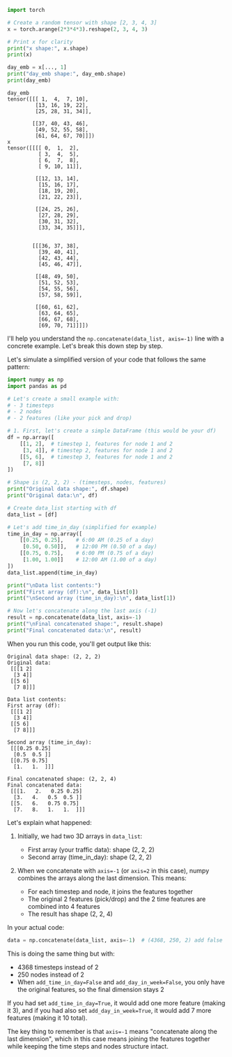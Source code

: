 ```python
import torch

# Create a random tensor with shape [2, 3, 4, 3]
x = torch.arange(2*3*4*3).reshape(2, 3, 4, 3)

# Print x for clarity
print("x shape:", x.shape)
print(x)

day_emb = x[..., 1]
print("day_emb shape:", day_emb.shape)
print(day_emb)
```


```
day_emb
tensor([[[ 1,  4,  7, 10],
         [13, 16, 19, 22],
         [25, 28, 31, 34]],

        [[37, 40, 43, 46],
         [49, 52, 55, 58],
         [61, 64, 67, 70]]])
x
tensor([[[[ 0,  1,  2],
          [ 3,  4,  5],
          [ 6,  7,  8],
          [ 9, 10, 11]],

         [[12, 13, 14],
          [15, 16, 17],
          [18, 19, 20],
          [21, 22, 23]],

         [[24, 25, 26],
          [27, 28, 29],
          [30, 31, 32],
          [33, 34, 35]]],


        [[[36, 37, 38],
          [39, 40, 41],
          [42, 43, 44],
          [45, 46, 47]],

         [[48, 49, 50],
          [51, 52, 53],
          [54, 55, 56],
          [57, 58, 59]],

         [[60, 61, 62],
          [63, 64, 65],
          [66, 67, 68],
          [69, 70, 71]]]])
```

I'll help you understand the `np.concatenate(data_list, axis=-1)` line with a concrete example. Let's break this down step by step.

Let's simulate a simplified version of your code that follows the same pattern:

```python
import numpy as np
import pandas as pd

# Let's create a small example with:
# - 3 timesteps
# - 2 nodes
# - 2 features (like your pick and drop)

# 1. First, let's create a simple DataFrame (this would be your df)
df = np.array([
    [[1, 2],  # timestep 1, features for node 1 and 2
     [3, 4]], # timestep 2, features for node 1 and 2
    [[5, 6],  # timestep 3, features for node 1 and 2
     [7, 8]]
])

# Shape is (2, 2, 2) - (timesteps, nodes, features)
print("Original data shape:", df.shape)
print("Original data:\n", df)

# Create data_list starting with df
data_list = [df]

# Let's add time_in_day (simplified for example)
time_in_day = np.array([
    [[0.25, 0.25],    # 6:00 AM (0.25 of a day)
     [0.50, 0.50]],   # 12:00 PM (0.50 of a day)
    [[0.75, 0.75],    # 6:00 PM (0.75 of a day)
     [1.00, 1.00]]    # 12:00 AM (1.00 of a day)
])
data_list.append(time_in_day)

print("\nData list contents:")
print("First array (df):\n", data_list[0])
print("\nSecond array (time_in_day):\n", data_list[1])

# Now let's concatenate along the last axis (-1)
result = np.concatenate(data_list, axis=-1)
print("\nFinal concatenated shape:", result.shape)
print("Final concatenated data:\n", result)
```

When you run this code, you'll get output like this:

```
Original data shape: (2, 2, 2)
Original data:
 [[[1 2]
  [3 4]]
 [[5 6]
  [7 8]]]

Data list contents:
First array (df):
 [[[1 2]
  [3 4]]
 [[5 6]
  [7 8]]]

Second array (time_in_day):
 [[[0.25 0.25]
  [0.5  0.5 ]]
 [[0.75 0.75]
  [1.   1.  ]]]

Final concatenated shape: (2, 2, 4)
Final concatenated data:
 [[[1.   2.   0.25 0.25]
  [3.   4.   0.5  0.5 ]]
 [[5.   6.   0.75 0.75]
  [7.   8.   1.   1.  ]]]
```

Let's explain what happened:

1. Initially, we had two 3D arrays in `data_list`:
   - First array (your traffic data): shape (2, 2, 2)
   - Second array (time_in_day): shape (2, 2, 2)

2. When we concatenate with `axis=-1` (or `axis=2` in this case), numpy combines the arrays along the last dimension. This means:
   - For each timestep and node, it joins the features together
   - The original 2 features (pick/drop) and the 2 time features are combined into 4 features
   - The result has shape (2, 2, 4)

In your actual code:
```python
data = np.concatenate(data_list, axis=-1)  # (4368, 250, 2) add false
```
This is doing the same thing but with:
- 4368 timesteps instead of 2
- 250 nodes instead of 2
- When `add_time_in_day=False` and `add_day_in_week=False`, you only have the original features, so the final dimension stays 2

If you had set `add_time_in_day=True`, it would add one more feature (making it 3), and if you had also set `add_day_in_week=True`, it would add 7 more features (making it 10 total).

The key thing to remember is that `axis=-1` means "concatenate along the last dimension", which in this case means joining the features together while keeping the time steps and nodes structure intact.